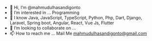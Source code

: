 - 👋 Hi, I’m @mahmudulhasandigonto
- 👀 I’m interested in ... Programming
- 🌱 I know Java, JavaScript, TypeScript, Python, Php, Dart, Django, Laravel, Spring boot, Angular, React, Vue Js, Flutter
- 💞️ I’m looking to collaborate on ...
- 📫 How to reach me ... Mail Me mahmudulhasandigonto@gmail.com

<!---
mahmudulhasandigonto/mahmudulhasandigonto is a ✨ special ✨ repository because its `README.md` (this file) appears on your GitHub profile.
You can click the Preview link to take a look at your changes.
--->
